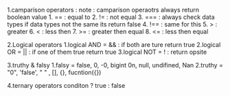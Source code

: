 1.camparison operators : 
 note : camparison operaotrs always return boolean value
    1. == : equal to 
    2. != : not equal
    3. === : always check data types if data types not the same its return false
    4. !== : same for this
    5. >  : greater
    6. <  : less then
    7. >= : greater then equal
    8. <= : less then equal 

2.Logical operators 
    1.logical AND = && : if both are ture return true
    2.logical OR  = || : if one of them true return true
    3.logical NOT =  ! : return opsite

3.truthy & falsy
1.falsy = false, 0, -0, bigint 0n, null, undifined, Nan
2.truthy = "0", 'false', " " , [], {}, fucntion({}) 

4.ternary operators
  conditon ? true : false

